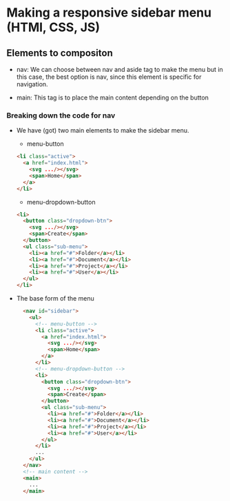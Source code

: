 # Making a responsive sidebar menu (HTMl, CSS, JS)

## Elements to compositon

- nav: We can choose between nav and aside tag to make the menu but in this case, the best option is nav, since this element is specific for navigation.

- main: This tag is to place the main content depending on the button

### Breaking down the code for nav

- We have (got) two main elements to make the sidebar menu.
  - menu-button
  ```html
  <li class="active">
    <a href="index.html">
      <svg .../></svg>
      <span>Home</span>
    </a>
  </li>
  ```
  - menu-dropdown-button
  ```html
  <li>
    <button class="dropdown-btn">
      <svg .../></svg>
      <span>Create</span>
    </button>
    <ul class="sub-menu">
      <li><a href="#">Folder</a></li>
      <li><a href="#">Document</a></li>
      <li><a href="#">Project</a></li>
      <li><a href="#">User</a></li>
    </ul>
  </li>
  ```
- The base form of the menu

  ```html
    <nav id="sidebar">
      <ul>
        <!-- menu-button -->
        <li class="active">
          <a href="index.html">
            <svg .../></svg>
            <span>Home</span>
          </a>
        </li>
        <!-- menu-dropdown-button -->
        <li>
          <button class="dropdown-btn">
            <svg .../></svg>
            <span>Create</span>
          </button>
          <ul class="sub-menu">
            <li><a href="#">Folder</a></li>
            <li><a href="#">Document</a></li>
            <li><a href="#">Project</a></li>
            <li><a href="#">User</a></li>
          </ul>
        </li>
        ...
      </ul>
    </nav>
    <!-- main content -->
    <main>
      ...
    </main>
  ```


